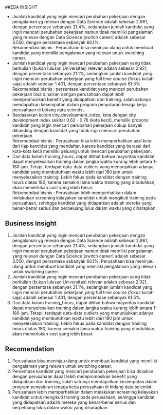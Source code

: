 ##EDA INSIGHT

- Jumlah kandidat yang ingin mencari perubahan pekerjaan dengan pengalaman yg relevan dengan Data Science adalah sebesar 2.961, dengan persentase sebanyak 21.4%, sedangkan jumlah kandidat yang ingin mencari perubahan pekerjaan namun tidak memiliki pengalaman yang relevan dengan Data Science (switch career) adalah sebesar 3.550, dengan persentase sebanyak 66.1%. <br>
Rekomendasi bisnis : Perusahaan bisa meninjau ulang untuk membuat kandidat yang memiliki pengalaman yang relevan untuk switching career.
- Jumlah kandidat yang ingin mencari perubahan pekerjaan yang tidak berkuliah (bukan lulusan Universitas) relevan adalah sebesar 2.921, dengan persentase sebanyak 21.1%, sedangkan jumlah kandidat yang ingin mencari perubahan pekerjaan yang full time course (fokus kuliah saja) adalah sebesar 1.431, dengan persentase sebanyak 61.5%.<br>
Rekomendasi bisnis : persentase kandidat yang mencari perubahan pekerjaan bisa dinaikan dengan perusahaan dapat lebih mempromosikan benefit yang didapatkan dari training, salah satunya mendapatkan kesempatan dalam program penyaluran tenaga kerja perusahaan di bidang data scientist.
- Berdasarkan kolom city_development_index, kota dengan city development index sekitar 0.62 - 0.78 (kota kecil), memiliki proporsi kandidat yang ingin mencari perubahan pekerjaan cukup banyak dibanding dengan kandidat yang tidak ingin mencari perubahan pekerjaan. <br>
Rekomendasi bisnis : Perusahaan bisa lebih memperhatikan asal kota dari tiap kandidat yang mendaftar, karena kandidat yang berasal dari kota-kota kecil memiliki peluang untuk mencari perubahan pekerjaan.
- Dari data kolom training_hours, dapat dilihat bahwa mayoritas kandidat dapat menyelesaikan training dalam jangka waktu kurang lebih antara 1-180 jam. Tetapi, terdapat data-data outliers yang menunjukkan adanya kandidat yang membutuhkan waktu lebih dari 180 jam untuk menyelesaikan training. Lebih fokus pada kandidat dengan training hours diatas 180, karena semakin lama waktu training yang dibutuhkan, akan memerlukan cost yang lebih besar.<br> 
Rekomendasi bisnis : Perusahaan lebih memperhatikan dalam melakukan screening kelayakan kandidat untuk mengikuti training pada perusahaan, sehingga kandidat yang didapatkan adalah mereka yang benar-benar serius dan berpeluang lulus dalam waktu yang diharapkan.


## Business Insight
1. Jumlah kandidat yang ingin mencari perubahan pekerjaan dengan pengalaman yg relevan dengan Data Science adalah sebesar 2.961, dengan persentase sebanyak 21.4%, sedangkan jumlah kandidat yang ingin mencari perubahan pekerjaan namun tidak memiliki pengalaman yang relevan dengan Data Science (switch career) adalah sebesar 3.550, dengan persentase sebanyak 66.1%. Perusahaan bisa meninjau ulang untuk membuat kandidat yang memiliki pengalaman yang relevan untuk switching career.
2. Jumlah kandidat yang ingin mencari perubahan pekerjaan yang tidak berkuliah (bukan lulusan Universitas) relevan adalah sebesar 2.921, dengan persentase sebanyak 21.1%, sedangkan jumlah kandidat yang ingin mencari perubahan pekerjaan yang full time course (fokus kuliah saja) adalah sebesar 1.431, dengan persentase sebanyak 61.5%. 
3. Dari data kolom training_hours, dapat dilihat bahwa mayoritas kandidat dapat menyelesaikan training dalam jangka waktu kurang lebih antara 1-180 jam. Tetapi, terdapat data-data outliers yang menunjukkan adanya kandidat yang membutuhkan waktu lebih dari 180 jam untuk menyelesaikan training. Lebih fokus pada kandidat dengan training hours diatas 180, karena semakin lama waktu training yang dibutuhkan, akan memerlukan cost yang lebih besar.

## Recomendation
1. Perusahaan bisa meninjau ulang untuk membuat kandidat yang memiliki pengalaman yang relevan untuk switching career.
2. Persentase kandidat yang mencari perubahan pekerjaan bisa dinaikan dengan perusahaan dapat lebih mempromosikan benefit yang didapatkan dari training, salah satunya mendapatkan kesempatan dalam program penyaluran tenaga kerja perusahaan di bidang data scientist.
3. Perusahaan lebih memperhatikan dalam melakukan screening kelayakan kandidat untuk mengikuti training pada perusahaan, sehingga kandidat yang didapatkan adalah mereka yang benar-benar serius dan berpeluang lulus dalam waktu yang diharapkan.
